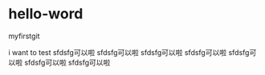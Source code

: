 # hello-word
myfirstgit

i want to test
sfdsfg可以啦
sfdsfg可以啦
sfdsfg可以啦
sfdsfg可以啦
sfdsfg可以啦
sfdsfg可以啦
sfdsfg可以啦

